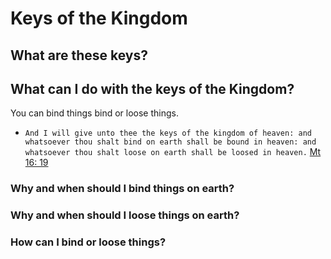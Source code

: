 # Keys of the Kingdom

## What are these keys?

## What can I do with the keys of the Kingdom?

You can bind things bind or loose things. 

* `And I will give unto thee the keys of the kingdom of heaven: and whatsoever thou shalt bind on earth shall be bound in heaven: and whatsoever thou shalt loose on earth shall be loosed in heaven.` [Mt 16: 19](https://biblehub.com/matthew/16-19.htm)

### Why and when should I bind things on earth?

### Why and when should I loose things on earth?

### How can I bind or loose things?

